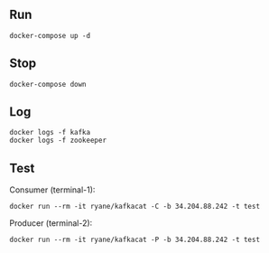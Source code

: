 Run
---

```
docker-compose up -d
```

Stop
---

```
docker-compose down
```

Log
---

```
docker logs -f kafka
docker logs -f zookeeper
```

Test
---

Consumer (terminal-1):
```
docker run --rm -it ryane/kafkacat -C -b 34.204.88.242 -t test
```

Producer (terminal-2):
```
docker run --rm -it ryane/kafkacat -P -b 34.204.88.242 -t test
```

